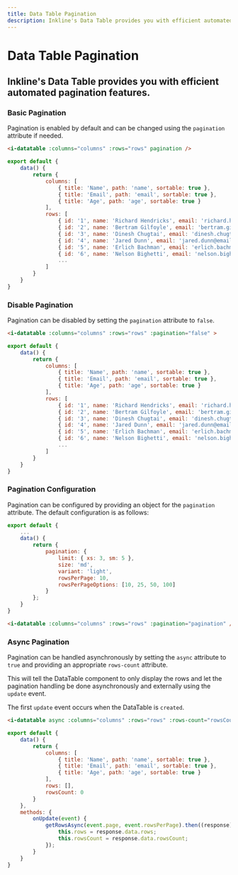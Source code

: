 ```yaml
---
title: Data Table Pagination
description: Inkline's Data Table provides you with efficient automated pagination features. 
---
```


# Data Table Pagination
## Inkline's Data Table provides you with efficient automated pagination features. 

### Basic Pagination
Pagination is enabled by default and can be changed using the `pagination` attribute if needed.

<i-code title="Data Table Default Pagination">
<i-tab type="preview">
    <i-datatable :columns="columns" :rows="rows" pagination></i-datatable>
</i-tab>
<i-tab type="html">

~~~html
<i-datatable :columns="columns" :rows="rows" pagination />
~~~

</i-tab>
<i-tab type="js">

~~~js
export default {
    data() {
        return {
            columns: [
                { title: 'Name', path: 'name', sortable: true },
                { title: 'Email', path: 'email', sortable: true },
                { title: 'Age', path: 'age', sortable: true }
            ],
            rows: [
                { id: '1', name: 'Richard Hendricks', email: 'richard.hendricks@email.com', age: 26 },
                { id: '2', name: 'Bertram Gilfoyle', email: 'bertram.gilfoyle@email.com', age: 30 },
                { id: '3', name: 'Dinesh Chugtai', email: 'dinesh.chugtai@email.com', age: 30 },
                { id: '4', name: 'Jared Dunn', email: 'jared.dunn@email.com', age: 35 },
                { id: '5', name: 'Erlich Bachman', email: 'erlich.bachman@email.com', age: 32 },
                { id: '6', name: 'Nelson Bighetti', email: 'nelson.bighetti@email.com', age: 26 },
                ...
            ]
        }
    }
}
~~~

</i-tab>
</i-code>

### Disable Pagination
Pagination can be disabled by setting the `pagination` attribute to `false`.

<i-code title="Data Table Disabled Pagination">
<i-tab type="preview">
    <i-datatable :columns="columns" :rows="rowsShort" :pagination="false"></i-datatable>
</i-tab>
<i-tab type="html">

~~~html
<i-datatable :columns="columns" :rows="rows" :pagination="false" >
~~~

</i-tab>
<i-tab type="js">

~~~js
export default {
    data() {
        return {
            columns: [
                { title: 'Name', path: 'name', sortable: true },
                { title: 'Email', path: 'email', sortable: true },
                { title: 'Age', path: 'age', sortable: true }
            ],
            rows: [
                { id: '1', name: 'Richard Hendricks', email: 'richard.hendricks@email.com', age: 26 },
                { id: '2', name: 'Bertram Gilfoyle', email: 'bertram.gilfoyle@email.com', age: 30 },
                { id: '3', name: 'Dinesh Chugtai', email: 'dinesh.chugtai@email.com', age: 30 },
                { id: '4', name: 'Jared Dunn', email: 'jared.dunn@email.com', age: 35 },
                { id: '5', name: 'Erlich Bachman', email: 'erlich.bachman@email.com', age: 32 },
                { id: '6', name: 'Nelson Bighetti', email: 'nelson.bighetti@email.com', age: 26 },
                ...
            ]
        }
    }
}
~~~

</i-tab>
</i-code>

### Pagination Configuration
Pagination can be configured by providing an object for the `pagination` attribute. The default configuration is as follows:

~~~js
export default {
    ...
    data() {
        return {
            pagination: {
                limit: { xs: 3, sm: 5 },
                size: 'md',
                variant: 'light',
                rowsPerPage: 10,
                rowsPerPageOptions: [10, 25, 50, 100]
            }
        };
    }
}       
~~~

~~~html
<i-datatable :columns="columns" :rows="rows" :pagination="pagination" />
~~~

### Async Pagination
Pagination can be handled asynchronously by setting the `async` attribute to `true` and providing an appropriate `rows-count` attribute.

This will tell the DataTable component to only display the rows and let the pagination handling be done asynchronously and externally using the `update` event. 

<i-alert variant="info" class="-code _margin-bottom-1">
<template slot="icon"><i-icon icon="info"></i-icon></template>

The first `update` event occurs when the DataTable is `created`.

</i-alert>

<i-code title="Data Table Async Pagination">
<i-tab type="preview">
    <i-datatable async :columns="columns" :rows="asyncRows" :rows-count="rowsCount" @update="onUpdate"></i-datatable>
</i-tab>
<i-tab type="html">

~~~html
<i-datatable async :columns="columns" :rows="rows" :rows-count="rowsCount" @update="onUpdate" />
~~~

</i-tab>
<i-tab type="js">

~~~js
export default {
    data() {
        return {
            columns: [
                { title: 'Name', path: 'name', sortable: true },
                { title: 'Email', path: 'email', sortable: true },
                { title: 'Age', path: 'age', sortable: true }
            ],
            rows: [],
            rowsCount: 0
        }
    },
    methods: {
        onUpdate(event) {
            getRowsAsync(event.page, event.rowsPerPage).then((response) => {
                this.rows = response.data.rows;
                this.rowsCount = response.data.rowsCount;
            });
        }       
    }
}
~~~

</i-tab>
</i-code>
